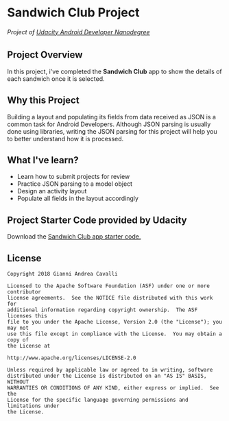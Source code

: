 # Sandwich Club Project
###### Project of [Udacity Android Developer Nanodegree](https://classroom.udacity.com/nanodegrees/nd801/syllabus/core-curriculum)

## Project Overview
In this project, i've completed the **Sandwich Club** app to
show the details of each sandwich once it is selected.

## Why this Project

Building a layout and populating its fields from data received as JSON
is a common task for Android Developers. Although JSON parsing is usually
done using libraries, writing the JSON parsing for  this project will
help you to better understand how it is processed.

## What I've learn?
- Learn how to submit projects for review
- Practice JSON parsing to a model object
- Design an activity layout
- Populate all fields in the layout accordingly

## Project Starter Code provided by Udacity
Download the [Sandwich Club app starter code.](https://github.com/udacity/sandwich-club-starter-code)

License
-------------
```
Copyright 2018 Gianni Andrea Cavalli

Licensed to the Apache Software Foundation (ASF) under one or more contributor
license agreements.  See the NOTICE file distributed with this work for
additional information regarding copyright ownership.  The ASF licenses this
file to you under the Apache License, Version 2.0 (the "License"); you may not
use this file except in compliance with the License.  You may obtain a copy of
the License at

http://www.apache.org/licenses/LICENSE-2.0

Unless required by applicable law or agreed to in writing, software
distributed under the License is distributed on an "AS IS" BASIS, WITHOUT
WARRANTIES OR CONDITIONS OF ANY KIND, either express or implied.  See the
License for the specific language governing permissions and limitations under
the License.
```
